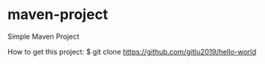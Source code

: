 # maven-project

Simple Maven Project

How to get this project:
$ git clone https://github.com/gitlu2019/hello-world

